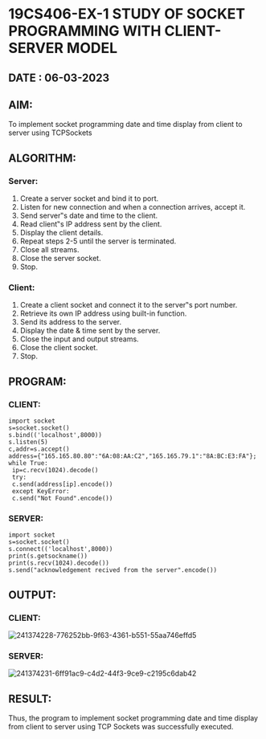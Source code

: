 # 19CS406-EX-1 STUDY OF SOCKET PROGRAMMING WITH CLIENT-SERVER MODEL

## DATE : 06-03-2023

## AIM:
To implement socket programming date and time display from client to
server using TCPSockets 

## ALGORITHM:

### Server:
1. Create a server socket and bind it to port.
2. Listen for new connection and when a connection arrives, accept it.
3. Send server‟s date and time to the client.
4. Read client‟s IP address sent by the client.
5. Display the client details.
6. Repeat steps 2-5 until the server is terminated.
7. Close all streams.
8. Close the server socket.
9. Stop.


### Client:
1. Create a client socket and connect it to the server‟s port number.
2. Retrieve its own IP address using built-in function.
3. Send its address to the server.
4. Display the date & time sent by the server.
5. Close the input and output streams.
6. Close the client socket.
7. Stop.


## PROGRAM:
### CLIENT:
```
import socket
s=socket.socket()
s.bind(('localhost',8000))
s.listen(5)
c,addr=s.accept()
address={"165.165.80.80":"6A:08:AA:C2","165.165.79.1":"8A:BC:E3:FA"};
while True:
 ip=c.recv(1024).decode()
 try:
 c.send(address[ip].encode())
 except KeyError:
 c.send("Not Found".encode()) 
 ```
### SERVER:
```
import socket
s=socket.socket()
s.connect(('localhost',8000))
print(s.getsockname())
print(s.recv(1024).decode())
s.send("acknowledgement recived from the server".encode())
```
## OUTPUT: 

### CLIENT:

![241374228-776252bb-9f63-4361-b551-55aa746effd5](https://github.com/Mena-Rossini/19CS406-EX-1/assets/102855266/4ab8ff31-15d7-4c3e-8588-5b363833ece1)


### SERVER:

![241374231-6ff91ac9-c4d2-44f3-9ce9-c2195c6dab42](https://github.com/Mena-Rossini/19CS406-EX-1/assets/102855266/1dca8633-b1aa-43ee-ac7b-001fae246555)


## RESULT:
Thus, the program to implement socket programming date and time display from client to 
server using TCP Sockets was successfully executed.
